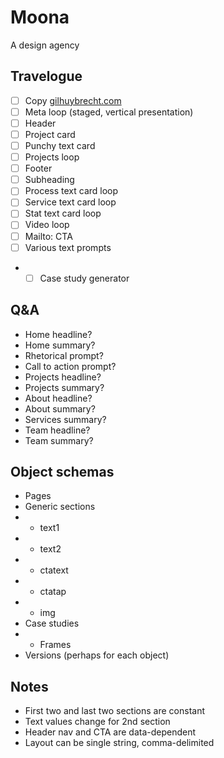 # Moona

A design agency

## Travelogue

- [ ] Copy [gilhuybrecht.com](https://gilhuybrecht.com)
- [ ] Meta loop (staged, vertical presentation)
- [ ] Header
- [ ] Project card
- [ ] Punchy text card
- [ ] Projects loop
- [ ] Footer
- [ ] Subheading
- [ ] Process text card loop
- [ ] Service text card loop
- [ ] Stat text card loop
- [ ] Video loop
- [ ] Mailto: CTA
- [ ] Various text prompts
- - [ ] Case study generator

## Q&A

- Home headline?
- Home summary?
- Rhetorical prompt?
- Call to action prompt?
- Projects headline?
- Projects summary?
- About headline?
- About summary?
- Services summary?
- Team headline?
- Team summary?

## Object schemas

- Pages
- Generic sections
- - text1
- - text2
- - ctatext
- - ctatap
- - img
- Case studies
- - Frames
- Versions (perhaps for each object)

## Notes

- First two and last two sections are constant
- Text values change for 2nd section
- Header nav and CTA are data-dependent
- Layout can be single string, comma-delimited
